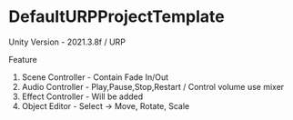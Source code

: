 # DefaultURPProjectTemplate

Unity Version - 2021.3.8f / URP

Feature 
1. Scene Controller - Contain Fade In/Out 
2. Audio Controller - Play,Pause,Stop,Restart / Control volume use mixer
3. Effect Controller - Will be added
4. Object Editor - Select -> Move, Rotate, Scale 


